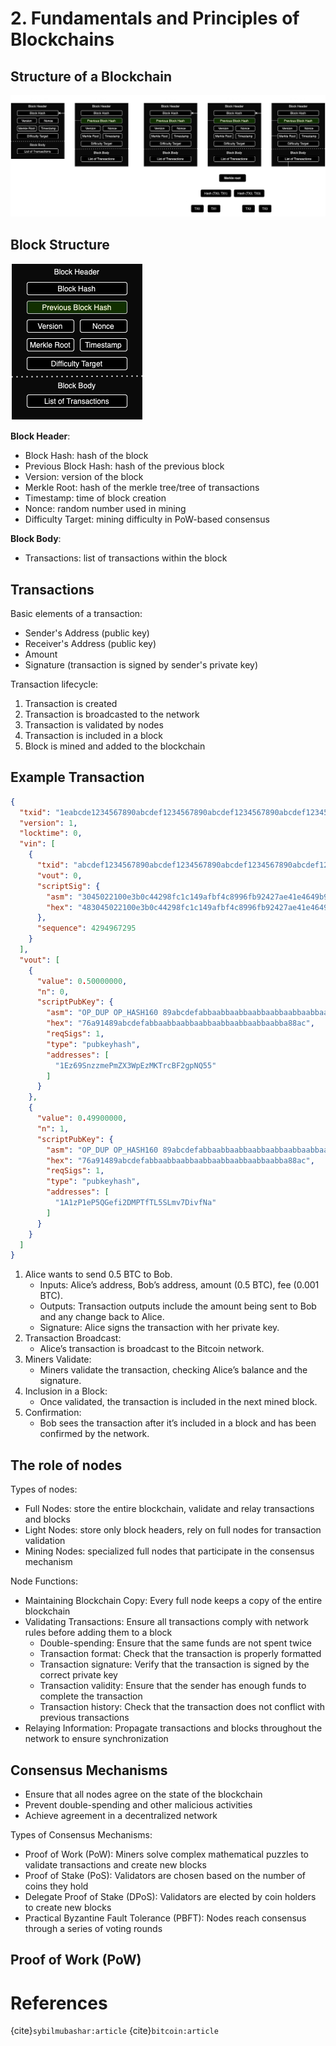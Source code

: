 # 2. Fundamentals and Principles of Blockchains

## Structure of a Blockchain
<img src="files/images/Blockchain.drawio.png">

## Block Structure
<img src="files/images/Blockchain_Block.drawio.png">

**Block Header**:
* Block Hash: hash of the block
* Previous Block Hash: hash of the previous block
* Version: version of the block
* Merkle Root: hash of the merkle tree/tree of transactions
* Timestamp: time of block creation
* Nonce: random number used in mining
* Difficulty Target: mining difficulty in PoW-based consensus

**Block Body**:
* Transactions: list of transactions within the block

## Transactions
Basic elements of a transaction:
* Sender's Address (public key)
* Receiver's Address (public key)
* Amount 
* Signature (transaction is signed by sender's private key)

Transaction lifecycle:
1. Transaction is created
2. Transaction is broadcasted to the network
3. Transaction is validated by nodes
4. Transaction is included in a block
5. Block is mined and added to the blockchain

## Example Transaction
```json
{
  "txid": "1eabcde1234567890abcdef1234567890abcdef1234567890abcdef1234567890",
  "version": 1,
  "locktime": 0,
  "vin": [
    {
      "txid": "abcdef1234567890abcdef1234567890abcdef1234567890abcdef1234567890",
      "vout": 0,
      "scriptSig": {
        "asm": "3045022100e3b0c44298fc1c149afbf4c8996fb92427ae41e4649b934ca495991b7852b855022100fb4b0a063b5f7f8a5c47b7e9e527e55e3e55ffb015e9078578b7d7c8f1fa3d4e",
        "hex": "483045022100e3b0c44298fc1c149afbf4c8996fb92427ae41e4649b934ca495991b7852b855022100fb4b0a063b5f7f8a5c47b7e9e527e55e3e55ffb015e9078578b7d7c8f1fa3d4e"
      },
      "sequence": 4294967295
    }
  ],
  "vout": [
    {
      "value": 0.50000000,
      "n": 0,
      "scriptPubKey": {
        "asm": "OP_DUP OP_HASH160 89abcdefabbaabbaabbaabbaabbaabbaabbaabbaabba OP_EQUALVERIFY OP_CHECKSIG",
        "hex": "76a91489abcdefabbaabbaabbaabbaabbaabbaabbaabba88ac",
        "reqSigs": 1,
        "type": "pubkeyhash",
        "addresses": [
          "1Ez69SnzzmePmZX3WpEzMKTrcBF2gpNQ55"
        ]
      }
    },
    {
      "value": 0.49900000,
      "n": 1,
      "scriptPubKey": {
        "asm": "OP_DUP OP_HASH160 89abcdefabbaabbaabbaabbaabbaabbaabbaabbaabba OP_EQUALVERIFY OP_CHECKSIG",
        "hex": "76a91489abcdefabbaabbaabbaabbaabbaabbaabbaabba88ac",
        "reqSigs": 1,
        "type": "pubkeyhash",
        "addresses": [
          "1A1zP1eP5QGefi2DMPTfTL5SLmv7DivfNa"
        ]
      }
    }
  ]
}
```
1. Alice wants to send 0.5 BTC to Bob. 
   * Inputs: Alice’s address, Bob’s address, amount (0.5 BTC), fee (0.001 BTC).
   * Outputs: Transaction outputs include the amount being sent to Bob and any change back to Alice.
   * Signature: Alice signs the transaction with her private key. 
2. Transaction Broadcast:
   * Alice’s transaction is broadcast to the Bitcoin network. 
3. Miners Validate:
   * Miners validate the transaction, checking Alice’s balance and the signature. 
4. Inclusion in a Block:
   * Once validated, the transaction is included in the next mined block.
5. Confirmation:
   * Bob sees the transaction after it’s included in a block and has been confirmed by the network.

## The role of nodes
Types of nodes:
* Full Nodes: store the entire blockchain, validate and relay transactions and blocks
* Light Nodes: store only block headers, rely on full nodes for transaction validation
* Mining Nodes: specialized full nodes that participate in the consensus mechanism

Node Functions:
* Maintaining Blockchain Copy: Every full node keeps a copy of the entire blockchain
* Validating Transactions: Ensure all transactions comply with network rules before adding them to a block
  * Double-spending: Ensure that the same funds are not spent twice
  * Transaction format: Check that the transaction is properly formatted
  * Transaction signature: Verify that the transaction is signed by the correct private key
  * Transaction validity: Ensure that the sender has enough funds to complete the transaction
  * Transaction history: Check that the transaction does not conflict with previous transactions
* Relaying Information: Propagate transactions and blocks throughout the network to ensure synchronization

## Consensus Mechanisms
* Ensure that all nodes agree on the state of the blockchain
* Prevent double-spending and other malicious activities
* Achieve agreement in a decentralized network

Types of Consensus Mechanisms:
* Proof of Work (PoW): Miners solve complex mathematical puzzles to validate transactions and create new blocks
* Proof of Stake (PoS): Validators are chosen based on the number of coins they hold
* Delegate Proof of Stake (DPoS): Validators are elected by coin holders to create new blocks
* Practical Byzantine Fault Tolerance (PBFT): Nodes reach consensus through a series of voting rounds

## Proof of Work (PoW)


# References
{cite}`sybilmubashar:article`
{cite}`bitcoin:article`